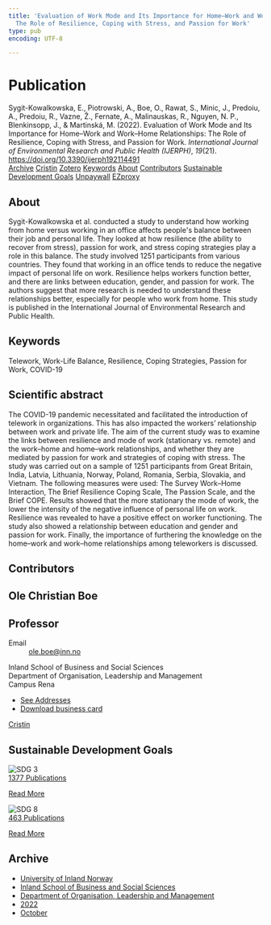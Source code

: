 ```yaml
---
title: 'Evaluation of Work Mode and Its Importance for Home–Work and Work–Home Relationships:
  The Role of Resilience, Coping with Stress, and Passion for Work'
type: pub
encoding: UTF-8

---
```

<h1>Publication</h1>
<article id="csl-bib-container-5X2A6332" class="csl-bib-container">
  <div class="csl-bib-body"> <div class="csl-entry">Sygit-Kowalkowska, E., Piotrowski, A., Boe, O., Rawat, S., Minic, J., Predoiu, A., Predoiu, R., Vazne, Ž., Fernate, A., Malinauskas, R., Nguyen, N. P., Blenkinsopp, J., &#38; Martinská, M. (2022). Evaluation of Work Mode and Its Importance for Home–Work and Work–Home Relationships: The Role of Resilience, Coping with Stress, and Passion for Work. <i>International Journal of Environmental Research and Public Health (IJERPH)</i>, <i>19</i>(21). <a href="https://doi.org/10.3390/ijerph192114491">https://doi.org/10.3390/ijerph192114491</a></div> </div>
  <div class="csl-bib-buttons">
    <a href="#taxonomy-article-5X2A6332" alt="archive" class="csl-bib-button">Archive</a>
    <a href="https://app.cristin.no/results/show.jsf?id=2058502" alt="Cristin" class="csl-bib-button">Cristin</a>
    <a href="http://zotero.org/groups/5881554/items/5X2A6332" alt="Zotero" class="csl-bib-button">Zotero</a>
    <a href="#keywords-article-5X2A6332" alt="keywords" class="csl-bib-button">Keywords</a>
    <a href="#about-article-5X2A6332" alt="about_pub" class="csl-bib-button">About</a>
    <a href="#contributors-article-5X2A6332" alt="contributors" class="csl-bib-button">Contributors</a>
    <a href="#sdg-article-5X2A6332" alt="sdg" class="csl-bib-button">Sustainable Development Goals</a>
    <a href="https://www.mdpi.com/1660-4601/19/21/14491/pdf?version=1667959289" alt="Unpaywall" class="csl-bib-button">Unpaywall</a>
    <a href="https://www.mdpi.com/1660-4601/19/21/14491/pdf?version=1667959289" alt="EZproxy" class="csl-bib-button">EZproxy</a>
  </div>
  <div id="csl-bib-meta-container-5X2A6332"></div>
</article>
<div id="csl-bib-meta-5X2A6332" class="csl-bib-meta">
  <article id="about-article-5X2A6332" class="about_pub-article">
    <h1>About</h1>
    Sygit-Kowalkowska et al. conducted a study to understand how working from home versus working in an office affects people's balance between their job and personal life. They looked at how resilience (the ability to recover from stress), passion for work, and stress coping strategies play a role in this balance. The study involved 1251 participants from various countries. They found that working in an office tends to reduce the negative impact of personal life on work. Resilience helps workers function better, and there are links between education, gender, and passion for work. The authors suggest that more research is needed to understand these relationships better, especially for people who work from home. This study is published in the International Journal of Environmental Research and Public Health.
  </article>
  <article id="keywords-article-5X2A6332" class="keywords-article">
    <h1>Keywords</h1>
    Telework, Work-Life Balance, Resilience, Coping Strategies, Passion for Work, COVID-19
  </article>
  <article id="abstract-article-5X2A6332" class="abstract-article">
    <h1>Scientific abstract</h1>
    The COVID-19 pandemic necessitated and facilitated the introduction of telework in organizations. This has also impacted the workers’ relationship between work and private life. The aim of the current study was to examine the links between resilience and mode of work (stationary vs. remote) and the work–home and home–work relationships, and whether they are mediated by passion for work and strategies of coping with stress. The study was carried out on a sample of 1251 participants from Great Britain, India, Latvia, Lithuania, Norway, Poland, Romania, Serbia, Slovakia, and Vietnam. The following measures were used: The Survey Work–Home Interaction, The Brief Resilience Coping Scale, The Passion Scale, and the Brief COPE. Results showed that the more stationary the mode of work, the lower the intensity of the negative influence of personal life on work. Resilience was revealed to have a positive effect on worker functioning. The study also showed a relationship between education and gender and passion for work. Finally, the importance of furthering the knowledge on the home–work and work–home relationships among teleworkers is discussed.
  </article>
  <article id="contributors-article-5X2A6332" class="contributors-article">
    <h1>Contributors</h1>
    <div class="personas"> <div class="vrtx-hinn-person-card"> <div class="photo"> <i class="lar la-user-circle missing-person"></i> </div> <div class="info"> <hgroup><h1>Ole Christian Boe</h1> <h2>Professor</h2> </hgroup><dl> <dt>Email</dt> <dd> <a href="mailto:ole.boe@inn.no">ole.boe@inn.no</a> </dd> </dl> <p> Inland School of Business and Social Sciences<br> Department of Organisation, Leadership and Management<br> Campus Rena </p> <ul class="vrtx-hinn-links"> <li><a href="https://www.inn.no/english/find-an-employee/ole-boe.html#vrtx-hinn-addresses">See Addresses</a></li> <li><a href="https://www.inn.no/english/find-an-employee/ole-boe.html?vrtx=vcf">Download business card</a></li> </ul> </div> </div> <a href="https://app.cristin.no/persons/show.jsf?id=603087" alt="Cristin URL" class="personas-cristin">Cristin</a> </div>
  </article>
  <article id="sdg-article-5X2A6332" class="sdg-article">
    <h1>Sustainable Development Goals</h1>
    <div class="sdg-container"><div id="sdg3" class="sdg">
        <img src="{{< params subfolder >}}images/sdg/sdg03_en.png" class="image" alt="SDG 3">
        <div class="sdg-overlay">
          <a href="{{< params subfolder >}}en/archive/?sdg=3#archive" class="sdg-publication-count"><span>1377</span> Publications</a>
          <p><a href="https://sdgs.un.org/goals/goal3" class="sdg-read-more">Read More</a></p>
        </div>
      </div> <div id="sdg8" class="sdg">
        <img src="{{< params subfolder >}}images/sdg/sdg08_en.png" class="image" alt="SDG 8">
        <div class="sdg-overlay">
          <a href="{{< params subfolder >}}en/archive/?sdg=8#archive" class="sdg-publication-count"><span>463</span> Publications</a>
          <p><a href="https://sdgs.un.org/goals/goal8" class="sdg-read-more">Read More</a></p>
        </div>
      </div></div>
  </article>
  <article id="taxonomy-article-5X2A6332" class="taxonomy-article">
    <h1>Archive</h1>
    <ul>
      <li><a href="{{< params subfolder >}}en/archive/?key=3DCRN523">University of Inland Norway</a></li>
      <li><a href="{{< params subfolder >}}en/archive/?key=DU8Q9LN9">Inland School of Business and Social Sciences</a></li>
      <li><a href="{{< params subfolder >}}en/archive/?key=4LUWR3ZM">Department of Organisation, Leadership and Management</a></li>
      <li><a href="{{< params subfolder >}}en/archive/?key=RDNF7EXQ">2022</a></li>
      <li><a href="{{< params subfolder >}}en/archive/?key=2MBA9YCA">October</a></li>
    </ul>
  </article>
</div>
